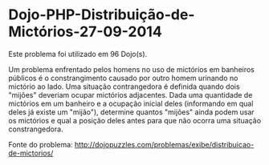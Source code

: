Dojo-PHP-Distribuição-de-Mictórios-27-09-2014
==========================================

Este problema foi utilizado em 96 Dojo(s).

Um problema enfrentado pelos homens no uso de mictórios em banheiros públicos é o constrangimento causado por outro homem urinando no mictório ao lado. Uma situação contrangedora é definida quando dois "mijões" deveriam ocupar mictórios adjacentes.
Dada uma quantidade de mictórios em um banheiro e a ocupação inicial deles (informando em qual deles já existe um "mijão"), determine quantos "mijões" ainda podem usar os mictórios e qual a posição deles antes para que não ocorra uma situação constrangedora.

Fonte do problema: http://dojopuzzles.com/problemas/exibe/distribuicao-de-mictorios/